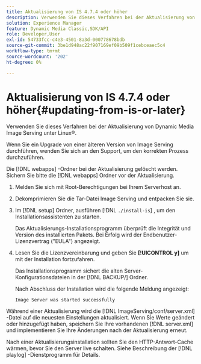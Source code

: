```yaml
---
title: Aktualisierung von IS 4.7.4 oder höher
description: Verwenden Sie dieses Verfahren bei der Aktualisierung von Dynamic Media Image Serving unter Linux®.
solution: Experience Manager
feature: Dynamic Media Classic,SDK/API
role: Developer,User
exl-id: 54733fcc-c4e3-4501-8a3d-000778678bdb
source-git-commit: 3be1d948ac22f907169ef09b509f1cebceaec5c4
workflow-type: tm+mt
source-wordcount: '202'
ht-degree: 0%

---
```


# Aktualisierung von IS 4.7.4 oder höher{#updating-from-is-or-later}

Verwenden Sie dieses Verfahren bei der Aktualisierung von Dynamic Media Image Serving unter Linux®.

Wenn Sie ein Upgrade von einer älteren Version von Image Serving durchführen, wenden Sie sich an den Support, um den korrekten Prozess durchzuführen.

Die [!DNL webapps] -Ordner bei der Aktualisierung gelöscht werden. Sichern Sie bitte die [!DNL webapps] Ordner vor der Aktualisierung.

1. Melden Sie sich mit Root-Berechtigungen bei Ihrem Serverhost an.
1. Dekomprimieren Sie die Tar-Datei Image Serving und entpacken Sie sie.
1. Im [!DNL setup] Ordner, ausführen [!DNL `./install-is`] , um den Installationsassistenten zu starten.

   Das Aktualisierungs-Installationsprogramm überprüft die Integrität und Version des installierten Pakets. Bei Erfolg wird der Endbenutzer-Lizenzvertrag (&quot;EULA&quot;) angezeigt.
1. Lesen Sie die Lizenzvereinbarung und geben Sie **[!UICONTROL y]** um mit der Installation fortzufahren.

   Das Installationsprogramm sichert die alten Server-Konfigurationsdateien in der [!DNL BACKUP/] Ordner.

   Nach Abschluss der Installation wird die folgende Meldung angezeigt:

   `Image Server was started successfully`

Während einer Aktualisierung wird die [!DNL ImageServing/conf/server.xml] -Datei auf die neuesten Einstellungen aktualisiert. Wenn Sie Werte geändert oder hinzugefügt haben, speichern Sie Ihre vorhandenen [!DNL server.xml] und implementieren Sie Ihre Änderungen nach der Aktualisierung erneut.

Nach einer Aktualisierungsinstallation sollten Sie den HTTP-Antwort-Cache wärmen, bevor Sie den Server live schalten. Siehe Beschreibung der [!DNL playlog] -Dienstprogramm für Details.
